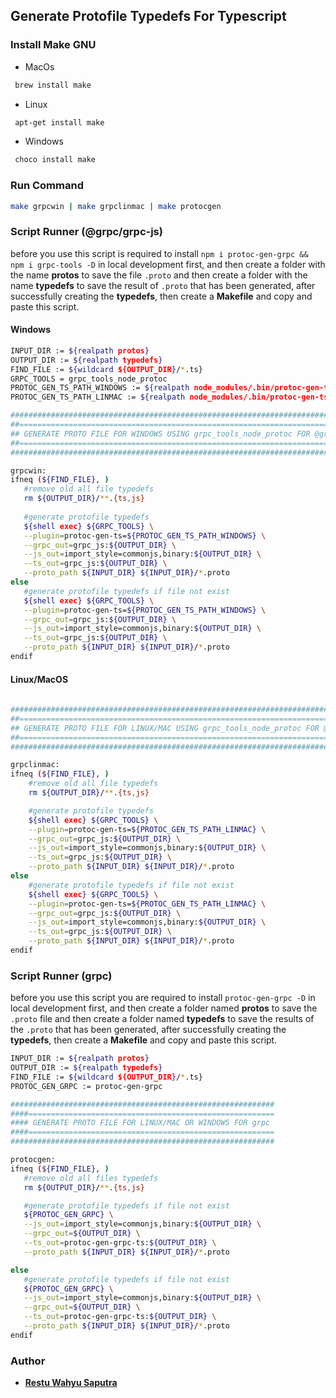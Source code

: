 ## Generate Protofile Typedefs For Typescript

### Install Make GNU

- MacOs
 ```sh
  brew install make
 ```

- Linux
 ```sh
  apt-get install make
 ```
 
 - Windows
 ```sh
  choco install make
 ```

### Run Command

```sh
make grpcwin | make grpclinmac | make protocgen 
```
 
### Script Runner (@grpc/grpc-js)

before you use this script is required to install `npm i protoc-gen-grpc && npm i grpc-tools -D` in local development first, and then create a folder with the name **protos** to save the file `.proto` and then create a folder with the name **typedefs** to save the result of `.proto` that has been generated, after successfully creating the **typedefs**, then create a **Makefile** and copy and paste this script.
 
 #### Windows
 
 ```bash
INPUT_DIR := ${realpath protos}
OUTPUT_DIR := ${realpath typedefs}
FIND_FILE := ${wildcard ${OUTPUT_DIR}/*.ts}
GRPC_TOOLS = grpc_tools_node_protoc
PROTOC_GEN_TS_PATH_WINDOWS := ${realpath node_modules/.bin/protoc-gen-ts.cmd}
PROTOC_GEN_TS_PATH_LINMAC := ${realpath node_modules/.bin/protoc-gen-ts}

#################################################################################
##===============================================================================
## GENERATE PROTO FILE FOR WINDOWS USING grpc_tools_node_protoc FOR @grpc/grpc-js
##===============================================================================
#################################################################################

grpcwin:
ifneq (${FIND_FILE}, )
	#remove old all file typedefs
	rm ${OUTPUT_DIR}/**.{ts,js}
	
	#generate protofile typedefs
	${shell exec} ${GRPC_TOOLS} \
	--plugin=protoc-gen-ts=${PROTOC_GEN_TS_PATH_WINDOWS} \
	--grpc_out=grpc_js:${OUTPUT_DIR} \
	--js_out=import_style=commonjs,binary:${OUTPUT_DIR} \
	--ts_out=grpc_js:${OUTPUT_DIR} \
	--proto_path ${INPUT_DIR} ${INPUT_DIR}/*.proto
else	
	#generate protofile typedefs if file not exist
	${shell exec} ${GRPC_TOOLS} \
	--plugin=protoc-gen-ts=${PROTOC_GEN_TS_PATH_WINDOWS} \
	--grpc_out=grpc_js:${OUTPUT_DIR} \
	--js_out=import_style=commonjs,binary:${OUTPUT_DIR} \
	--ts_out=grpc_js:${OUTPUT_DIR} \
	--proto_path ${INPUT_DIR} ${INPUT_DIR}/*.proto
endif
 ```

#### Linux/MacOS
 
```bash
 
####################################################################################
##==================================================================================
## GENERATE PROTO FILE FOR LINUX/MAC USING grpc_tools_node_protoc FOR @grpc/grpc-js
##==================================================================================
####################################################################################

grpclinmac:
ifneq (${FIND_FILE}, )
	#remove old all file typedefs
	rm ${OUTPUT_DIR}/**.{ts,js}

	#generate protofile typedefs
	${shell exec} ${GRPC_TOOLS} \
	--plugin=protoc-gen-ts=${PROTOC_GEN_TS_PATH_LINMAC} \
	--grpc_out=grpc_js:${OUTPUT_DIR} \
	--js_out=import_style=commonjs,binary:${OUTPUT_DIR} \
	--ts_out=grpc_js:${OUTPUT_DIR} \
	--proto_path ${INPUT_DIR} ${INPUT_DIR}/*.proto
else
	#generate protofile typedefs if file not exist
	${shell exec} ${GRPC_TOOLS} \
	--plugin=protoc-gen-ts=${PROTOC_GEN_TS_PATH_LINMAC} \
	--grpc_out=grpc_js:${OUTPUT_DIR} \
	--js_out=import_style=commonjs,binary:${OUTPUT_DIR} \
	--ts_out=grpc_js:${OUTPUT_DIR} \
	--proto_path ${INPUT_DIR} ${INPUT_DIR}/*.proto
endif
```
 
### Script Runner (grpc)
 
before you use this script you are required to install `protoc-gen-grpc -D` in local development first, and then create a folder named **protos** to save the `.proto` file and then create a folder named **typedefs** to save the results of the `.proto` that has been generated, after successfully creating the **typedefs**, then create a **Makefile** and copy and paste this script.

 ```bash
INPUT_DIR := ${realpath protos}
OUTPUT_DIR := ${realpath typedefs}
FIND_FILE := ${wildcard ${OUTPUT_DIR}/*.ts}
PROTOC_GEN_GRPC := protoc-gen-grpc

###########################################################
####=======================================================
#### GENERATE PROTO FILE FOR LINUX/MAC OR WINDOWS FOR grpc
####=======================================================
###########################################################

protocgen:
ifneq (${FIND_FILE}, )
	#remove old all files typedefs
	rm ${OUTPUT_DIR}/**.{ts,js}

	#generate protofile typedefs if file not exist
	${PROTOC_GEN_GRPC} \
	--js_out=import_style=commonjs,binary:${OUTPUT_DIR} \
	--grpc_out=${OUTPUT_DIR} \
	--ts_out=protoc-gen-grpc-ts:${OUTPUT_DIR} \
	--proto_path ${INPUT_DIR} ${INPUT_DIR}/*.proto

else
	#generate protofile typedefs if file not exist
	${PROTOC_GEN_GRPC} \
	--js_out=import_style=commonjs,binary:${OUTPUT_DIR} \
	--grpc_out=${OUTPUT_DIR} \
	--ts_out=protoc-gen-grpc-ts:${OUTPUT_DIR} \
	--proto_path ${INPUT_DIR} ${INPUT_DIR}/*.proto
endif
 ```
 
 ### Author
 
 -  **[Restu Wahyu Saputra](https://github.com/restuwahyu13)**